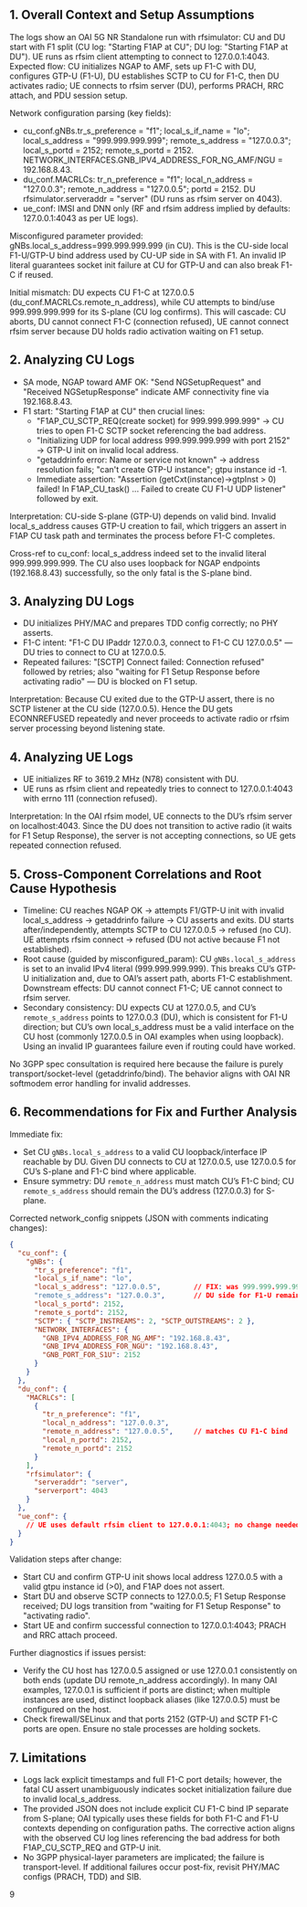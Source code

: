 ## 1. Overall Context and Setup Assumptions
The logs show an OAI 5G NR Standalone run with rfsimulator: CU and DU start with F1 split (CU log: "Starting F1AP at CU"; DU log: "Starting F1AP at DU"). UE runs as rfsim client attempting to connect to 127.0.0.1:4043. Expected flow: CU initializes NGAP to AMF, sets up F1-C with DU, configures GTP-U (F1-U), DU establishes SCTP to CU for F1-C, then DU activates radio; UE connects to rfsim server (DU), performs PRACH, RRC attach, and PDU session setup.

Network configuration parsing (key fields):
- cu_conf.gNBs.tr_s_preference = "f1"; local_s_if_name = "lo"; local_s_address = "999.999.999.999"; remote_s_address = "127.0.0.3"; local_s_portd = 2152; remote_s_portd = 2152. NETWORK_INTERFACES.GNB_IPV4_ADDRESS_FOR_NG_AMF/NGU = 192.168.8.43.
- du_conf.MACRLCs: tr_n_preference = "f1"; local_n_address = "127.0.0.3"; remote_n_address = "127.0.0.5"; portd = 2152. DU rfsimulator.serveraddr = "server" (DU runs as rfsim server on 4043).
- ue_conf: IMSI and DNN only (RF and rfsim address implied by defaults: 127.0.0.1:4043 as per UE logs).

Misconfigured parameter provided: gNBs.local_s_address=999.999.999.999 (in CU). This is the CU-side local F1-U/GTP-U bind address used by CU-UP side in SA with F1. An invalid IP literal guarantees socket init failure at CU for GTP-U and can also break F1-C if reused.

Initial mismatch: DU expects CU F1-C at 127.0.0.5 (du_conf.MACRLCs.remote_n_address), while CU attempts to bind/use 999.999.999.999 for its S-plane (CU log confirms). This will cascade: CU aborts, DU cannot connect F1-C (connection refused), UE cannot connect rfsim server because DU holds radio activation waiting on F1 setup.

## 2. Analyzing CU Logs
- SA mode, NGAP toward AMF OK: "Send NGSetupRequest" and "Received NGSetupResponse" indicate AMF connectivity fine via 192.168.8.43.
- F1 start: "Starting F1AP at CU" then crucial lines:
  - "F1AP_CU_SCTP_REQ(create socket) for 999.999.999.999" → CU tries to open F1-C SCTP socket referencing the bad address.
  - "Initializing UDP for local address 999.999.999.999 with port 2152" → GTP-U init on invalid local address.
  - "getaddrinfo error: Name or service not known" → address resolution fails; "can't create GTP-U instance"; gtpu instance id -1.
  - Immediate assertion: "Assertion (getCxt(instance)->gtpInst > 0) failed! In F1AP_CU_task() ... Failed to create CU F1-U UDP listener" followed by exit.

Interpretation: CU-side S-plane (GTP-U) depends on valid bind. Invalid local_s_address causes GTP-U creation to fail, which triggers an assert in F1AP CU task path and terminates the process before F1-C completes.

Cross-ref to cu_conf: local_s_address indeed set to the invalid literal 999.999.999.999. The CU also uses loopback for NGAP endpoints (192.168.8.43) successfully, so the only fatal is the S-plane bind.

## 3. Analyzing DU Logs
- DU initializes PHY/MAC and prepares TDD config correctly; no PHY asserts.
- F1-C intent: "F1-C DU IPaddr 127.0.0.3, connect to F1-C CU 127.0.0.5" — DU tries to connect to CU at 127.0.0.5.
- Repeated failures: "[SCTP] Connect failed: Connection refused" followed by retries; also "waiting for F1 Setup Response before activating radio" — DU is blocked on F1 setup.

Interpretation: Because CU exited due to the GTP-U assert, there is no SCTP listener at the CU side (127.0.0.5). Hence the DU gets ECONNREFUSED repeatedly and never proceeds to activate radio or rfsim server processing beyond listening state.

## 4. Analyzing UE Logs
- UE initializes RF to 3619.2 MHz (N78) consistent with DU.
- UE runs as rfsim client and repeatedly tries to connect to 127.0.0.1:4043 with errno 111 (connection refused).

Interpretation: In the OAI rfsim model, UE connects to the DU’s rfsim server on localhost:4043. Since the DU does not transition to active radio (it waits for F1 Setup Response), the server is not accepting connections, so UE gets repeated connection refused.

## 5. Cross-Component Correlations and Root Cause Hypothesis
- Timeline: CU reaches NGAP OK → attempts F1/GTP-U init with invalid local_s_address → getaddrinfo failure → CU asserts and exits. DU starts after/independently, attempts SCTP to CU 127.0.0.5 → refused (no CU). UE attempts rfsim connect → refused (DU not active because F1 not established).
- Root cause (guided by misconfigured_param): CU `gNBs.local_s_address` is set to an invalid IPv4 literal (999.999.999.999). This breaks CU’s GTP-U initialization and, due to OAI’s assert path, aborts F1-C establishment. Downstream effects: DU cannot connect F1-C; UE cannot connect to rfsim server.
- Secondary consistency: DU expects CU at 127.0.0.5, and CU’s `remote_s_address` points to 127.0.0.3 (DU), which is consistent for F1-U direction; but CU’s own local_s_address must be a valid interface on the CU host (commonly 127.0.0.5 in OAI examples when using loopback). Using an invalid IP guarantees failure even if routing could have worked.

No 3GPP spec consultation is required here because the failure is purely transport/socket-level (getaddrinfo/bind). The behavior aligns with OAI NR softmodem error handling for invalid addresses.

## 6. Recommendations for Fix and Further Analysis
Immediate fix:
- Set CU `gNBs.local_s_address` to a valid CU loopback/interface IP reachable by DU. Given DU connects to CU at 127.0.0.5, use 127.0.0.5 for CU’s S-plane and F1-C bind where applicable.
- Ensure symmetry: DU `remote_n_address` must match CU’s F1-C bind; CU `remote_s_address` should remain the DU’s address (127.0.0.3) for S-plane.

Corrected network_config snippets (JSON with comments indicating changes):

```json
{
  "cu_conf": {
    "gNBs": {
      "tr_s_preference": "f1",
      "local_s_if_name": "lo",
      "local_s_address": "127.0.0.5",        // FIX: was 999.999.999.999 (invalid)
      "remote_s_address": "127.0.0.3",       // DU side for F1-U remains
      "local_s_portd": 2152,
      "remote_s_portd": 2152,
      "SCTP": { "SCTP_INSTREAMS": 2, "SCTP_OUTSTREAMS": 2 },
      "NETWORK_INTERFACES": {
        "GNB_IPV4_ADDRESS_FOR_NG_AMF": "192.168.8.43",
        "GNB_IPV4_ADDRESS_FOR_NGU": "192.168.8.43",
        "GNB_PORT_FOR_S1U": 2152
      }
    }
  },
  "du_conf": {
    "MACRLCs": [
      {
        "tr_n_preference": "f1",
        "local_n_address": "127.0.0.3",
        "remote_n_address": "127.0.0.5",     // matches CU F1-C bind
        "local_n_portd": 2152,
        "remote_n_portd": 2152
      }
    ],
    "rfsimulator": {
      "serveraddr": "server",
      "serverport": 4043
    }
  },
  "ue_conf": {
    // UE uses default rfsim client to 127.0.0.1:4043; no change needed
  }
}
```

Validation steps after change:
- Start CU and confirm GTP-U init shows local address 127.0.0.5 with a valid gtpu instance id (>0), and F1AP does not assert.
- Start DU and observe SCTP connects to 127.0.0.5; F1 Setup Response received; DU logs transition from "waiting for F1 Setup Response" to "activating radio".
- Start UE and confirm successful connection to 127.0.0.1:4043; PRACH and RRC attach proceed.

Further diagnostics if issues persist:
- Verify the CU host has 127.0.0.5 assigned or use 127.0.0.1 consistently on both ends (update DU remote_n_address accordingly). In many OAI examples, 127.0.0.1 is sufficient if ports are distinct; when multiple instances are used, distinct loopback aliases (like 127.0.0.5) must be configured on the host.
- Check firewall/SELinux and that ports 2152 (GTP-U) and SCTP F1-C ports are open. Ensure no stale processes are holding sockets.

## 7. Limitations
- Logs lack explicit timestamps and full F1-C port details; however, the fatal CU assert unambiguously indicates socket initialization failure due to invalid local_s_address.
- The provided JSON does not include explicit CU F1-C bind IP separate from S-plane; OAI typically uses these fields for both F1-C and F1-U contexts depending on configuration paths. The corrective action aligns with the observed CU log lines referencing the bad address for both F1AP_CU_SCTP_REQ and GTP-U init.
- No 3GPP physical-layer parameters are implicated; the failure is transport-level. If additional failures occur post-fix, revisit PHY/MAC configs (PRACH, TDD) and SIB.

9